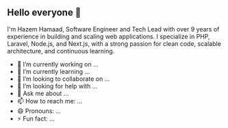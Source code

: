## Hello everyone 👋

I'm Hazem Hamaad, Software Engineer and Tech Lead with over 9 years of experience in building and scaling web applications. I specialize in PHP, Laravel, Node.js, and Next.js, with a strong passion for clean code, scalable architecture, and continuous learning.


- 🔭 I’m currently working on ...
- 🌱 I’m currently learning ...
- 👯 I’m looking to collaborate on ...
- 🤔 I’m looking for help with ...
- 💬 Ask me about ...
- 📫 How to reach me: ...
- 😄 Pronouns: ...
- ⚡ Fun fact: ...
